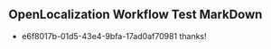 ## OpenLocalization Workflow Test MarkDown
* e6f8017b-01d5-43e4-9bfa-17ad0af70981 thanks!

<!--HONumber=Aug16_HO4-->


